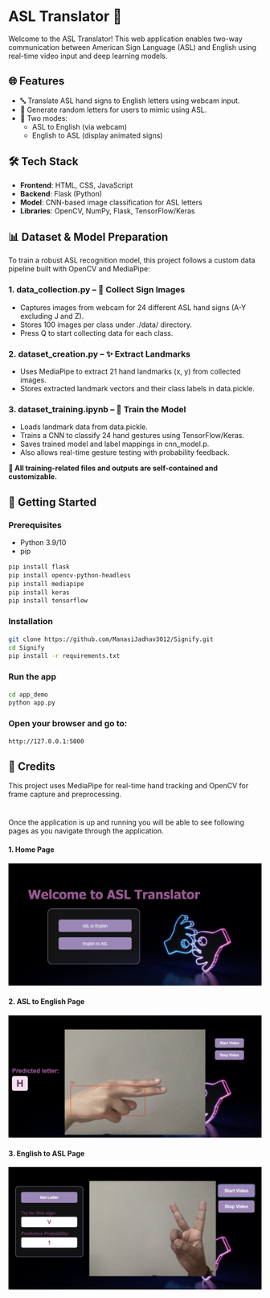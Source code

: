 # ASL Translator 🤟

Welcome to the ASL Translator! This web application enables two-way communication between American Sign Language (ASL) and English using real-time video input and deep learning models.

## 🌐 Features

- 🔤 Translate ASL hand signs to English letters using webcam input.
- 📝 Generate random letters for users to mimic using ASL.
- 🔁 Two modes: 
  - ASL to English (via webcam)
  - English to ASL (display animated signs)

## 🛠️ Tech Stack

- **Frontend**: HTML, CSS, JavaScript
- **Backend**: Flask (Python)
- **Model**: CNN-based image classification for ASL letters
- **Libraries**: OpenCV, NumPy, Flask, TensorFlow/Keras

## 📊 Dataset & Model Preparation

To train a robust ASL recognition model, this project follows a custom data pipeline built with OpenCV and MediaPipe:

### 1. data_collection.py – 📸 Collect Sign Images
- Captures images from webcam for 24 different ASL hand signs (A-Y excluding J and Z).
- Stores 100 images per class under ./data/ directory.
- Press Q to start collecting data for each class.

### 2. dataset_creation.py – ✨ Extract Landmarks
- Uses MediaPipe to extract 21 hand landmarks (x, y) from collected images.
- Stores extracted landmark vectors and their class labels in data.pickle.

### 3. dataset_training.ipynb – 🧠 Train the Model
- Loads landmark data from data.pickle.
- Trains a CNN to classify 24 hand gestures using TensorFlow/Keras.
- Saves trained model and label mappings in cnn_model.p.
- Also allows real-time gesture testing with probability feedback.

**📁 All training-related files and outputs are self-contained and customizable.**

## 🚀 Getting Started

### Prerequisites

- Python 3.9/10
- pip

```bash
pip install flask
pip install opencv-python-headless
pip install mediapipe
pip install keras
pip install tensorflow
```

### Installation

```bash
git clone https://github.com/ManasiJadhav3012/Signify.git
cd Signify
pip install -r requirements.txt
```

### Run the app

```bash
cd app_demo
python app.py
```

### Open your browser and go to:

```bash
http://127.0.0.1:5000
```

## 🙌 Credits

This project uses MediaPipe for real-time hand tracking and OpenCV for frame capture and preprocessing.

# 

Once the application is up and running you will be able to see following pages as you navigate through the application.

#### 1. Home Page
![ASL Home Page](app_demo/static/images/Home.png)

#### 2. ASL to English Page
![ASL ASL to English Page](app_demo/static/images/Camera.png)

#### 3. English to ASL Page
![ASL English to ASL Page](app_demo/static/images/EnglishtoASL.png)